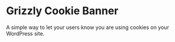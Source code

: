 # Grizzly Cookie Banner

A simple way to let your users know you are using cookies on your WordPress site.
